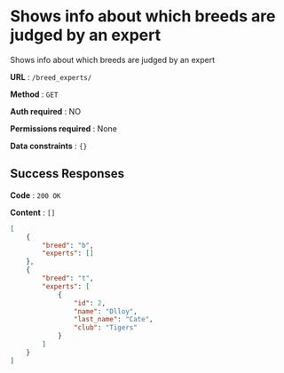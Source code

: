 # Shows info about which breeds are judged by an expert

Shows info about which breeds are judged by an expert

**URL** : `/breed_experts/`

**Method** : `GET`

**Auth required** : NO

**Permissions required** : None

**Data constraints** : `{}`

## Success Responses

**Code** : `200 OK`

**Content** : `[]`

```json
[
    {
        "breed": "b",
        "experts": []
    },
    {
        "breed": "t",
        "experts": [
            {
                "id": 2,
                "name": "Dlloy",
                "last_name": "Cate",
                "club": "Tigers"
            }
        ]
    }
]
```
